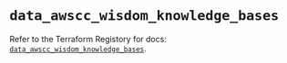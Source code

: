 # `data_awscc_wisdom_knowledge_bases`

Refer to the Terraform Registory for docs: [`data_awscc_wisdom_knowledge_bases`](https://registry.terraform.io/providers/hashicorp/awscc/0.70.0/docs/data-sources/wisdom_knowledge_bases).
